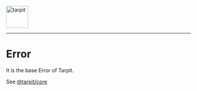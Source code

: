 <p>
    <a href="https://www.tarpit.cc">
        <img src="https://www.tarpit.cc/assets/tarpit.svg" alt="tarpit" height="60">
    </a>
</p>

---

# Error

It is the base Error of Tarpit.

See [@tarpit/core](https://www.tarpit.cc/apis/error)

